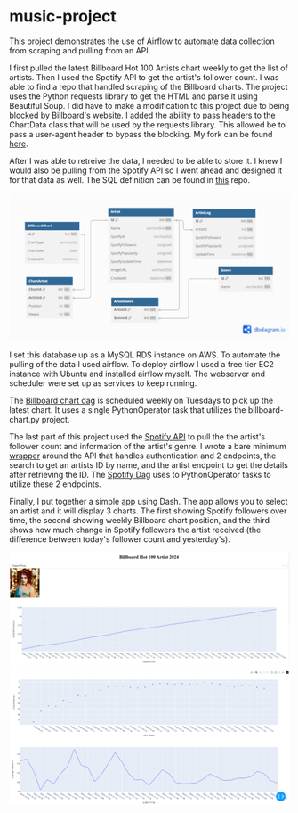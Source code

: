 # music-project
This project demonstrates the use of Airflow to automate data collection from scraping and pulling from an API. 

I first pulled the latest Billboard Hot 100 Artists chart weekly to get the list of artists. Then I used the Spotify API to get the artist's follower count. I was able to find a repo that handled scraping of the Billboard charts. The project uses the Python requests library to get the HTML and parse it using Beautiful Soup. I did have to make a modification to this project due to being blocked by Billboard's website. I added the ability to pass headers to the ChartData class that will be used by the requests library. This allowed be to pass a user-agent header to bypass the blocking. My fork can be found [here](https://github.com/ksmeeks0001/billboard-charts). 

After I was able to retreive the data, I needed to be able to store it. I knew I would also be pulling from the Spotify API so I went ahead and designed it for that data as well. The SQL definition can be found in [this](https://github.com/ksmeeks0001/music-project/blob/main/music-db.sql) repo. 

![Database Schema](https://raw.githubusercontent.com/ksmeeks0001/music-project/refs/heads/main/music-db.png)

I set this database up as a MySQL RDS instance on AWS. To automate the pulling of the data I used airflow. To deploy airflow I used a free tier EC2 instance with Ubuntu and installed airflow myself. The webserver and scheduler were set up as services to keep running. 

The [Billboard chart dag](https://github.com/ksmeeks0001/music-project/blob/main/dags/billboard-pull.py) is scheduled weekly on Tuesdays to pick up the latest chart. It uses a single PythonOperator task that utilizes the billboard-chart.py project. 

The last part of this project used the [Spotify API](https://developer.spotify.com/documentation/web-api) to pull the the artist's follower count and information of the artist's genre. I wrote a bare minimum [wrapper](https://github.com/ksmeeks0001/SpotifyAPI) around the API that handles authentication and 2 endpoints, the search to get an artists ID by name, and the artist endpoint to get the details after retrieving the ID. The [Spotify Dag](https://github.com/ksmeeks0001/music-project/blob/main/dags/spotify-pull.py) uses to PythonOperator tasks to utilize these 2 endpoints. 

Finally, I put together a simple [app](https://github.com/ksmeeks0001/music-project/blob/main/app.py) using Dash. The app allows you to select an artist and it will display 3 charts. The first showing Spotify followers over time, the second showing weekly Billboard chart position, and the third shows how much change in Spotify followers the artist received (the difference between today's follower count and yesterday's).

![app1](https://raw.githubusercontent.com/ksmeeks0001/music-project/refs/heads/main/app1.PNG)
![app2](https://raw.githubusercontent.com/ksmeeks0001/music-project/refs/heads/main/app2.PNG)
